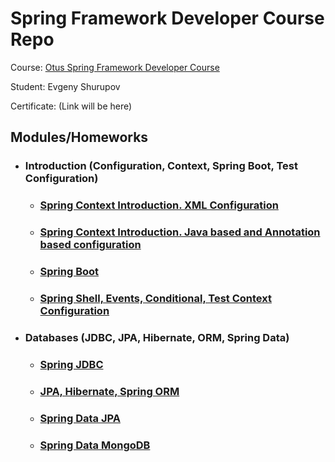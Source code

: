 # Spring Framework Developer Course Repo

Course: [Otus Spring Framework Developer Course](https://otus.ru/lessons/javaspring/)

Student: Evgeny Shurupov

Certificate: (Link will be here)

## Modules/Homeworks

- ### Introduction (Configuration, Context, Spring Boot, Test Configuration)

    - ### [Spring Context Introduction. XML Configuration](01-introduction-xml-configuration)
    - ### [Spring Context Introduction. Java based and Annotation based configuration](02-introduction-java-annotation-configuration)
    - ### [Spring Boot](03-spring-boot)
    - ### [Spring Shell, Events, Conditional, Test Context Configuration](05-spring-shell)

- ### Databases (JDBC, JPA, Hibernate, ORM, Spring Data)
    - ### [Spring JDBC](07-spring-jdbc)
    - ### [JPA, Hibernate, Spring ORM](09-jpa-hibernate-spring-orm)
    - ### [Spring Data JPA](11-spring-data-jpa)
    - ### [Spring Data MongoDB](13-spring-data-mongodb)


